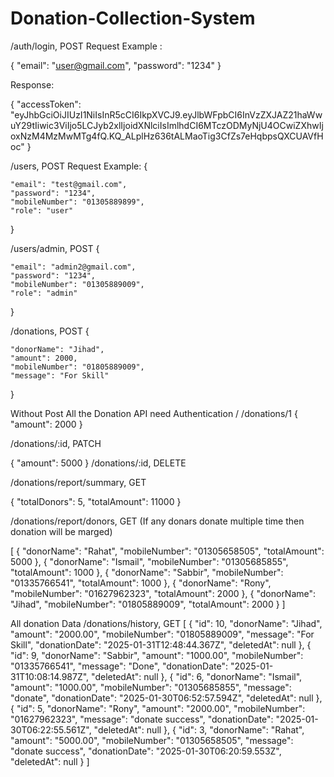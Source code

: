 # Donation-Collection-System
/auth/login, POST
Request Example : 

{
    "email": "user@gmail.com",
    "password": "1234"
}

Response: 

{
    "accessToken": 	"eyJhbGciOiJIUzI1NiIsInR5cCI6IkpXVCJ9.eyJlbWFpbCI6InVzZXJAZ21haWwuY29tIiwic3ViIjo5LCJyb2xlIjoidXNlciIsImlhdCI6MTczODMyNjU4OCwiZXhwIjoxNzM4MzMwMTg4fQ.KQ_ALplHz636tALMaoTig3CfZs7eHqbpsQXCUAVfHoc"
}



/users, POST
Request Example: 
{
    
    "email": "test@gmail.com",
    "password": "1234",
    "mobileNumber": "01305889899",
    "role": "user"
}


/users/admin, POST
{
    
    "email": "admin2@gmail.com",
    "password": "1234",
    "mobileNumber": "01305889009",
    "role": "admin"
}

/donations, POST
{
    
    "donorName": "Jihad",
    "amount": 2000,
    "mobileNumber": "01805889009",
    "message": "For Skill"
}

Without Post All the Donation API need Authentication 
/ /donations/1
{
  "amount": 2000
}

/donations/:id, PATCH

{
    "amount": 5000
}
/donations/:id, DELETE

/donations/report/summary, GET

{
    "totalDonors": 5,
    "totalAmount": 11000
}

/donations/report/donors, GET (If any donars donate multiple time then donation will be marged)

[
    {
        "donorName": "Rahat",
        "mobileNumber": "01305658505",
        "totalAmount": 5000
    },
    {
        "donorName": "Ismail",
        "mobileNumber": "01305685855",
        "totalAmount": 1000
    },
    {
        "donorName": "Sabbir",
        "mobileNumber": "01335766541",
        "totalAmount": 1000
    },
    {
        "donorName": "Rony",
        "mobileNumber": "01627962323",
        "totalAmount": 2000
    },
    {
        "donorName": "Jihad",
        "mobileNumber": "01805889009",
        "totalAmount": 2000
    }
]

All donation Data 
/donations/history, GET
[
    {
        "id": 10,
        "donorName": "Jihad",
        "amount": "2000.00",
        "mobileNumber": "01805889009",
        "message": "For Skill",
        "donationDate": "2025-01-31T12:48:44.367Z",
        "deletedAt": null
    },
    {
        "id": 9,
        "donorName": "Sabbir",
        "amount": "1000.00",
        "mobileNumber": "01335766541",
        "message": "Done",
        "donationDate": "2025-01-31T10:08:14.987Z",
        "deletedAt": null
    },
    {
        "id": 6,
        "donorName": "Ismail",
        "amount": "1000.00",
        "mobileNumber": "01305685855",
        "message": "donate",
        "donationDate": "2025-01-30T06:52:57.594Z",
        "deletedAt": null
    },
    {
        "id": 5,
        "donorName": "Rony",
        "amount": "2000.00",
        "mobileNumber": "01627962323",
        "message": "donate success",
        "donationDate": "2025-01-30T06:22:55.561Z",
        "deletedAt": null
    },
    {
        "id": 3,
        "donorName": "Rahat",
        "amount": "5000.00",
        "mobileNumber": "01305658505",
        "message": "donate success",
        "donationDate": "2025-01-30T06:20:59.553Z",
        "deletedAt": null
    }
]








